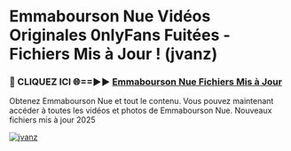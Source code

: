 # Emmabourson Nue Vidéos Originales 0nlyFans Fuitées - Fichiers Mis à Jour ! (jvanz)

<h3>🔴 CLIQUEZ ICI 🌐==►► <a href="https://tinyurl.com/2pmr4ezf" rel="nofollow">Emmabourson Nue Fichiers Mis à Jour</a></h3>

Obtenez Emmabourson Nue et tout le contenu. Vous pouvez maintenant accéder à toutes les vidéos et photos de Emmabourson Nue. Nouveaux fichiers mis à jour 2025

[![jvanz](https://i.imgur.com/6SNvagu.gif)](https://tinyurl.com/2pmr4ezf)
